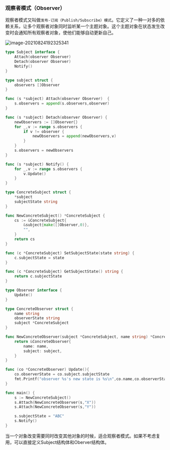 ### 观察者模式（Observer）

观察者模式又叫做`发布-订阅（Publish/Subscribe）模式`。它定义了一种一对多的依赖关系，让多个观察者对象同时监听某一个主题对象。这个主题对象在状态发生改变时会通知所有观察者对象，使他们能够自动更新自己。

![image-20210824192325341](https://tva1.sinaimg.cn/large/008i3skNly1gts3meq4qvj60o30gbgnk02.jpg)

```go
type Subject interface {
	Attach(observer Observer)
	Detach(observer Observer)
	Notify()
}

type subject struct {
	observers []Observer
}

func (s *subject) Attach(observer Observer)  {
	s.observers = append(s.observers,observer)
}

func (s *subject) Detach(observer Observer) {
	newObservers := []Observer{}
	for _,v := range s.observers {
		if v != observer {
			newObservers = append(newObservers,v)
		}
	}
	s.observers = newObservers
}

func (s *subject) Notify() {
	for _,v := range s.observers {
		v.Update()
	}
}

type ConcreteSubject struct {
	*subject
	subjectState string
}

func NewConcreteSubject() *ConcreteSubject {
	cs := &ConcreteSubject{
		&subject{make([]Observer,0)},
		"",
	}
	return cs
}

func (c *ConcreteSubject) SetSubjectState(state string) {
	c.subjectState = state
}

func (c *ConcreteSubject) GetSubjectState() string {
	return c.subjectState
}

type Observer interface {
	Update()
}

type ConcreteObserver struct {
	name string
	observerState string
	subject *ConcreteSubject
}

func NewConcreteObserver(subject *ConcreteSubject, name string) *ConcreteObserver {
	return &ConcreteObserver{
		name: name,
		subject: subject,
	}
}

func (co *ConcreteObserver) Update(){
	co.observerState = co.subject.subjectState
	fmt.Printf("observer %s's new state is %s\n",co.name,co.observerState)
}

func main() {
	s := NewConcreteSubject()
	s.Attach(NewConcreteObserver(s,"X"))
	s.Attach(NewConcreteObserver(s,"Y"))

	s.subjectState = "ABC"
	s.Notify()
}
```



当一个对象改变需要同时改变其他对象的时候，适合观察者模式。如果不考虑复用，可以直接定义Subject结构体和Oberver结构体。

